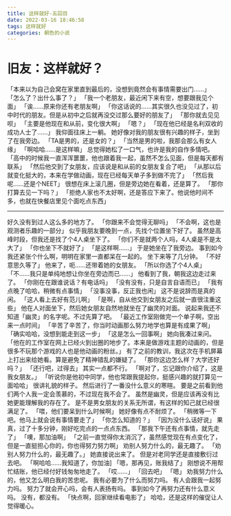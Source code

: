 ```yaml
---
title: 这样就好-五回目
date: 2022-03-16 18:46:58
tags: 这样就好
categories: 朝色的小说
---
```


# 旧友：这样就好？

「本来以为自己会窝在家里直到最后的，没想到竟然会有事情需要出门……」
「怎么了？出什么事了？」
「我一个老朋友，最近闲下来有空，想要跟我见个面」
「诶……原来你还有老朋友啊」
「你这话说的……其实很久也没见过了，初中时代的朋友。但是从初中之后就再没交过那么要好的朋友了」
「那你就去见见呗」
「主要是他现在和从前，变化很大啊」
「嗯？」
「现在他已经是名利双收的成功人士了……」
我仰面往床上一躺。
她好像对我的朋友很有兴趣的样子，坐到了在我旁边。
「TA是男的，还是女的？」
「当然是男的啦，我那会那么有女人缘」
「啊哈哈……是这样嘛」
总觉得她松了一口气，也许是我的自作多情吧。
「高中的时候我一直浑浑噩噩，他也跟着我一起，虽然不怎么见面，但是每天都有联系」
「然后他交到了女朋友，应该说是和从前的女朋友复合了吧」
「从那以后就变化挺大的，本来在学做动画，现在已经每天单子多到做不完了」
「然后我呢……还是个NEET」
很想在床上滚几圈，但是旁边她在看着，还是算了。
「那你打算去见一下吗？」
「拒绝人家也不太好啊，还是答应下来了。他说他时间不多，也就在快餐店里见个面吃点东西」
* * *
好久没有到过人这么多的地方了。
「你跟来不会觉得无聊吗」
「不会啊，这也是观测者乐趣的一部分」
似乎我朋友要晚到一点，先找个位置坐下好了。
虽然是高峰时段，但我还是找了个4人桌坐下了。
「你们不是就两个人吗，4人桌是不是太大了」
「你也坐下不就好了」
「是这样啊……」
于是她坐在了我旁边。
事到如今我还紧张个什么啊，明明在家里一直都呆在一起的。
坐下来等了几分钟。
「不好意思久等了」
他来了，呃……还带着她的女朋友。
「所以你选了个4人桌」
「不……我只是单纯地想让你坐在旁边而已……」
他看到了我，朝我这边走过来了。
「你刚在在跟谁说话？有电话吗」
「没有没有，只是自言自语而已」
「我有点晚了哈哈，稍微有点事情」
「没事没事，反正我也闲」
这不是说辞而是真的闲。
「这人看上去好有范儿啊」
「是啊，自从他交到女朋友之后就一直很注重这些」
他在人对面坐下，然后她女朋友自然地就坐在了幽灵的对面。
说起来我还不知道「幽灵」的名字呢。不过先算了吧。
「最近工作室刚做完一个单子啊，空出来一点时间」
「辛苦了辛苦了，你当时动画那么努力地学也算是有成果了啊」
「确实哈哈，没想到能走到这一步」
「这是怎么一回事啊」
她向我凑过来问。
「他在的工作室在网上已经火到出圈的地步了。本来是做游戏主题的动画的，但是很多不玩那个游戏的人也是他动画的粉丝。」
有了之前的教训，我这次在手机屏幕上打出来给她看。算是避免了精神错乱的嫌疑了。
「那你这边怎么样？大学还好吗？」
「还行吧，过得去」
其实一点都不行。
「啊对了，忘记跟你介绍了，这是我女朋友。」
「听说你是他初中同学，他也常跟我提起你，挺感兴趣的就打算见一面哈哈」
很讲礼貌的样子。
然后进行了一番没什么意义的寒暄。
要是之前看到他们两个人我一定会羡慕的，不过现在我不会了。
虽然是幽灵，但是应该再没有比她更能理解我的存在了。
是不是男女朋友的关系无所谓，有这样的知己就已经很满足了。
「喂，他们要呆到什么时候啊」
她好像有点不耐烦了。
「稍微等一下吧。他马上就会说有事情要走了」
「你怎么知道的？」
「因为没什么话好说」
果真，过了十多分钟，刚好吃完点的一点点东西。
「那我下午还有点事情，就先走了」
「噢，那加油啊」
「之前一直觉得你太消沉了，虽然感觉现在有点变化了，但是一直挺担心你的，你也得努力努力啊」
劝别人努力什么的，最无趣了。
「劝别人努力什么的，最无趣了。」
她直接说出来了。
但是对老同学还是直接敷衍过去吧。
「啊哈哈……我知道了，你加油]
「嗯，那再见，账我结了」
刚想说不用帮忙结账，他已经付好钱匆匆地走了。
「哎……」
「回去吧」
「嗯」
劝我努力什么的，他又怎么明白我的苦忠呢。
我有必要为了什么而努力吗。
有人会跟我一起努力吗。
努力了就会开心吗，会有人表扬有吗。
事到如今了再努力还有什么意义吗。
没有，都没有。
「快点啊，回家继续看电影了」
哈哈，还是这样的催促让人觉得暖心。

